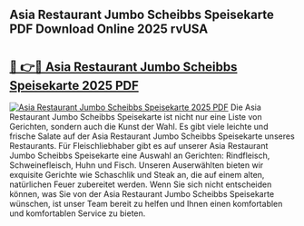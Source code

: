## Asia Restaurant Jumbo Scheibbs Speisekarte PDF Download Online 2025 rvUSA

# <h2><a href="http://gcb46of.nevu.top/?p=Asia+Restaurant+Jumbo+Scheibbs+Speisekarte">🔗 👉🔴 Asia Restaurant Jumbo Scheibbs Speisekarte 2025 PDF</a></h2>

[![Asia Restaurant Jumbo Scheibbs Speisekarte 2025 PDF](https://i.imgur.com/dBaPXMq.png)](http://gcb46of.nevu.top/?p=Asia+Restaurant+Jumbo+Scheibbs+Speisekarte)
Die Asia Restaurant Jumbo Scheibbs Speisekarte ist nicht nur eine Liste von Gerichten, sondern auch die Kunst der Wahl. Es gibt viele leichte und frische Salate auf der Asia Restaurant Jumbo Scheibbs Speisekarte unseres Restaurants. Für Fleischliebhaber gibt es auf unserer Asia Restaurant Jumbo Scheibbs Speisekarte eine Auswahl an Gerichten: Rindfleisch, Schweinefleisch, Huhn und Fisch. Unseren Auserwählten bieten wir exquisite Gerichte wie Schaschlik und Steak an, die auf einem alten, natürlichen Feuer zubereitet werden. Wenn Sie sich nicht entscheiden können, was Sie von der Asia Restaurant Jumbo Scheibbs Speisekarte wünschen, ist unser Team bereit zu helfen und Ihnen einen komfortablen und komfortablen Service zu bieten.
